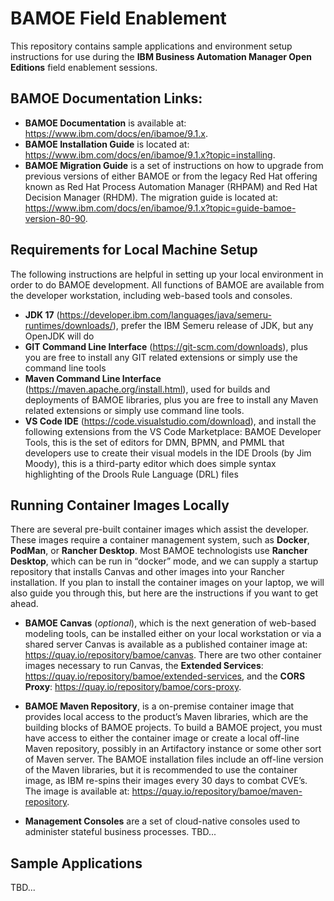 # BAMOE Field Enablement
This repository contains sample applications and environment setup instructions for use during the **IBM Business Automation Manager Open Editions** field enablement sessions.  

## BAMOE Documentation Links:
-  **BAMOE Documentation** is available at: https://www.ibm.com/docs/en/ibamoe/9.1.x. 
-  **BAMOE Installation Guide** is located at:  https://www.ibm.com/docs/en/ibamoe/9.1.x?topic=installing.
-  **BAMOE Migration Guide** is a set of instructions on how to upgrade from previous versions of either BAMOE or from the legacy Red Hat offering known as Red Hat Process Automation Manager (RHPAM) and Red Hat Decision Manager (RHDM).  The migration guide is located at:  https://www.ibm.com/docs/en/ibamoe/9.1.x?topic=guide-bamoe-version-80-90.

## Requirements for Local Machine Setup
The following instructions are helpful in setting up your local environment in order to do BAMOE development.  All functions of BAMOE are available from the developer workstation, including web-based tools and consoles.

- **JDK 17** (https://developer.ibm.com/languages/java/semeru-runtimes/downloads/), prefer the IBM Semeru release of JDK, but any OpenJDK will do
- **GIT Command Line Interface** (https://git-scm.com/downloads), plus you are free to install any GIT related extensions or simply use the command line tools
- **Maven Command Line Interface** (https://maven.apache.org/install.html), used for builds and deployments of BAMOE libraries, plus you are free to install any Maven related extensions or simply use command line tools.
- **VS Code IDE** (https://code.visualstudio.com/download), and install the following extensions from the VS Code Marketplace:
BAMOE Developer Tools, this is the set of editors for DMN, BPMN, and PMML that developers use to create their visual models in the IDE
Drools (by Jim Moody), this is a third-party editor which does simple syntax highlighting of the Drools Rule Language (DRL) files

## Running Container Images Locally
There are several pre-built container images which assist the developer.  These images require a container management system, such as **Docker**, **PodMan**, or **Rancher Desktop**.  Most BAMOE technologists use **Rancher Desktop**, which can be run in “docker” mode, and we can supply a startup repository that installs Canvas and other images into your Rancher installation.  If you plan to install the container images on your laptop, we will also guide you through this, but here are the instructions if you want to get ahead.

- **BAMOE Canvas** (_optional_), which is the next generation of web-based modeling tools, can be installed either on your local workstation or via a shared server   Canvas is available as a published container image at:  https://quay.io/repository/bamoe/canvas.  There are two other container images necessary to run Canvas, the **Extended Services**:  https://quay.io/repository/bamoe/extended-services, and the **CORS Proxy**: https://quay.io/repository/bamoe/cors-proxy.

- **BAMOE Maven Repository**, is a on-premise container image that provides local access to the product’s Maven libraries, which are the building blocks of BAMOE projects.  To build a BAMOE project, you must have access to either the container image or create a local off-line Maven repository, possibly in an Artifactory instance or some other sort of Maven server.  The BAMOE installation files include an off-line version of the Maven libraries, but it is recommended to use the container image, as IBM re-spins their images every 30 days to combat CVE’s.  The image is available at:  https://quay.io/repository/bamoe/maven-repository.

- **Management Consoles** are a set of cloud-native consoles used to administer stateful business processes.
TBD...

## Sample Applications
TBD...


